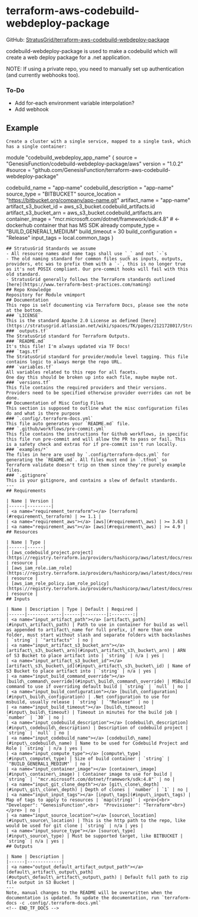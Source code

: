 <!-- BEGIN_TF_DOCS -->
# terraform-aws-codebuild-webdeploy-package
GitHub: [StratusGrid/terraform-aws-codebuild-webdeploy-package](https://github.com/StratusGrid/terraform-aws-codebuild-webdeploy-package)

codebuild-webdeploy-package is used to make a codebuild which will create a web deploy package for a .net application.

NOTE: If using a private repo, you need to manually set up authentication (and currently webhooks too).

### To-Do
- Add for-each environment variable interpolation?
- Add webhook

## Example
```hcl
Create a cluster with a single service, mapped to a single task, which has a single container:
```
module "codebuild_webdeploy_app_name" {
  source  = "GenesisFunction/codebuild-webdeploy-package/aws"
  version = "1.0.2"
  #source  = "github.com/GenesisFunction/terraform-aws-codebuild-webdeploy-package"
  
  codebuild_name         = "app-name"
  codebuild_description  = "app-name"
  source_type            = "BITBUCKET"
  source_location        = "https://bitbucket.org/company/app-name.git"
  artifact_name          = "app-name"
  artifact_s3_bucket_id  = aws_s3_bucket.codebuild_artifacts.id
  artifact_s3_bucket_arn = aws_s3_bucket.codebuild_artifacts.arn
  container_image        = "mcr.microsoft.com/dotnet/framework/sdk:4.8" # <- dockerhub container that has MS SDK already
  compute_type           = "BUILD_GENERAL1_MEDIUM"
  build_timeout          = 30
  build_configuration    = "Release"
  input_tags             = local.common_tags
}
```
## StratusGrid Standards we assume
- All resource names and name tags shall use `_` and not `-`s
- The old naming standard for common files such as inputs, outputs, providers, etc was to prefix them with a `-`, this is no longer true as it's not POSIX compliant. Our pre-commit hooks will fail with this old standard.
- StratusGrid generally follows the TerraForm standards outlined [here](https://www.terraform-best-practices.com/naming)
## Repo Knowledge
Repository for Module vmimport
## Documentation
This repo is self documenting via Terraform Docs, please see the note at the bottom.
### `LICENSE`
This is the standard Apache 2.0 License as defined [here](https://stratusgrid.atlassian.net/wiki/spaces/TK/pages/2121728017/StratusGrid+Terraform+Module+Requirements).
### `outputs.tf`
The StratusGrid standard for Terraform Outputs.
### `README.md`
It's this file! I'm always updated via TF Docs!
### `tags.tf`
The StratusGrid standard for provider/module level tagging. This file contains logic to always merge the repo URL.
### `variables.tf`
All variables related to this repo for all facets.
One day this should be broken up into each file, maybe maybe not.
### `versions.tf`
This file contains the required providers and their versions. Providers need to be specified otherwise provider overrides can not be done.
## Documentation of Misc Config Files
This section is supposed to outline what the misc configuration files do and what is there purpose
### `.config/.terraform-docs.yml`
This file auto generates your `README.md` file.
### `.github/workflows/pre-commit.yml`
This file contains the instructions for Github workflows, in specific this file run pre-commit and will allow the PR to pass or fail. This is a safety check and extras for if pre-commit isn't run locally.
### `examples/*`
The files in here are used by `.config/terraform-docs.yml` for generating the `README.md`. All files must end in `.tfnot` so Terraform validate doesn't trip on them since they're purely example files.
### `.gitignore`
This is your gitignore, and contains a slew of default standards.
---
## Requirements

| Name | Version |
|------|---------|
| <a name="requirement_terraform"></a> [terraform](#requirement\_terraform) | >= 1.1 |
| <a name="requirement_aws"></a> [aws](#requirement\_aws) | >= 3.63 |
| <a name="requirement_aws"></a> [aws](#requirement\_aws) | >= 4.9 |
## Resources

| Name | Type |
|------|------|
| [aws_codebuild_project.project](https://registry.terraform.io/providers/hashicorp/aws/latest/docs/resources/codebuild_project) | resource |
| [aws_iam_role.iam_role](https://registry.terraform.io/providers/hashicorp/aws/latest/docs/resources/iam_role) | resource |
| [aws_iam_role_policy.iam_role_policy](https://registry.terraform.io/providers/hashicorp/aws/latest/docs/resources/iam_role_policy) | resource |
## Inputs

| Name | Description | Type | Default | Required |
|------|-------------|------|---------|:--------:|
| <a name="input_artifact_path"></a> [artifact\_path](#input\_artifact\_path) | Path to use in container for build as well as appended to artifact\_name for full prefix, if more than one folder, must start without slash and separate folders with backslashes | `string` | `"artifacts"` | no |
| <a name="input_artifact_s3_bucket_arn"></a> [artifact\_s3\_bucket\_arn](#input\_artifact\_s3\_bucket\_arn) | ARN of S3 Bucket to place artifact into | `string` | n/a | yes |
| <a name="input_artifact_s3_bucket_id"></a> [artifact\_s3\_bucket\_id](#input\_artifact\_s3\_bucket\_id) | Name of S3 Bucket to place artifact into | `string` | n/a | yes |
| <a name="input_build_command_override"></a> [build\_command\_override](#input\_build\_command\_override) | MSBuild command to use if overriding default build | `string` | `null` | no |
| <a name="input_build_configuration"></a> [build\_configuration](#input\_build\_configuration) | .Net configuration to use for msbuild, usually release | `string` | `"Release"` | no |
| <a name="input_build_timeout"></a> [build\_timeout](#input\_build\_timeout) | Timeout in minutes for the build job | `number` | `30` | no |
| <a name="input_codebuild_description"></a> [codebuild\_description](#input\_codebuild\_description) | Description of codebuild project | `string` | `null` | no |
| <a name="input_codebuild_name"></a> [codebuild\_name](#input\_codebuild\_name) | Name to be used for Codebuild Project and Role | `string` | n/a | yes |
| <a name="input_compute_type"></a> [compute\_type](#input\_compute\_type) | Size of build container | `string` | `"BUILD_GENERAL1_MEDIUM"` | no |
| <a name="input_container_image"></a> [container\_image](#input\_container\_image) | Container image to use for build | `string` | `"mcr.microsoft.com/dotnet/framework/sdk:4.8"` | no |
| <a name="input_git_clone_depth"></a> [git\_clone\_depth](#input\_git\_clone\_depth) | Depth of clones | `number` | `1` | no |
| <a name="input_input_tags"></a> [input\_tags](#input\_input\_tags) | Map of tags to apply to resources | `map(string)` | <pre>{<br>  "Developer": "GenesisFunction",<br>  "Provisioner": "Terraform"<br>}</pre> | no |
| <a name="input_source_location"></a> [source\_location](#input\_source\_location) | This is the http path to the repo, like would be used for git clone | `string` | n/a | yes |
| <a name="input_source_type"></a> [source\_type](#input\_source\_type) | Must be supported target, like BITBUCKET | `string` | n/a | yes |
## Outputs

| Name | Description |
|------|-------------|
| <a name="output_default_artifact_output_path"></a> [default\_artifact\_output\_path](#output\_default\_artifact\_output\_path) | Default full path to zip file output in S3 Bucket |
---
Note, manual changes to the README will be overwritten when the documentation is updated. To update the documentation, run `terraform-docs -c .config/.terraform-docs.yml`
<!-- END_TF_DOCS -->